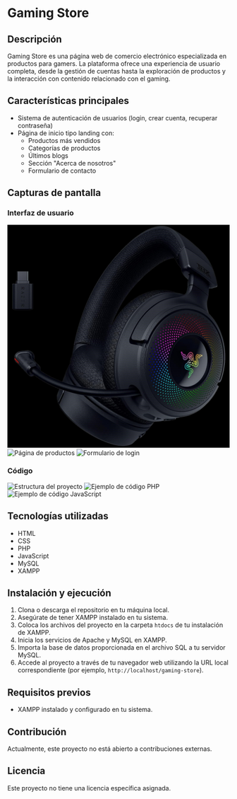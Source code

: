 # Gaming Store

## Descripción
Gaming Store es una página web de comercio electrónico especializada en productos para gamers. La plataforma ofrece una experiencia de usuario completa, desde la gestión de cuentas hasta la exploración de productos y la interacción con contenido relacionado con el gaming.

## Características principales
- Sistema de autenticación de usuarios (login, crear cuenta, recuperar contraseña)
- Página de inicio tipo landing con:
  - Productos más vendidos
  - Categorías de productos
  - Últimos blogs
  - Sección "Acerca de nosotros"
  - Formulario de contacto

## Capturas de pantalla
### Interfaz de usuario
![Página de inicio](https://github.com/BrandoHanma/Proyecto-web/blob/ea02d465482cb36836dd22be8e352625e761caa4/Proyecto-web/assets/img/bg10.jpg) 
![Página de productos](Users/testing/Pictures/dog.jpg)
![Formulario de login](ruta/a/la/imagen/formulario_login.png)

### Código
![Estructura del proyecto](ruta/a/la/imagen/estructura_proyecto.png)
![Ejemplo de código PHP](ruta/a/la/imagen/codigo_php.png)
![Ejemplo de código JavaScript](ruta/a/la/imagen/codigo_js.png)

## Tecnologías utilizadas
- HTML
- CSS
- PHP
- JavaScript
- MySQL
- XAMPP

## Instalación y ejecución
1. Clona o descarga el repositorio en tu máquina local.
2. Asegúrate de tener XAMPP instalado en tu sistema.
3. Coloca los archivos del proyecto en la carpeta `htdocs` de tu instalación de XAMPP.
4. Inicia los servicios de Apache y MySQL en XAMPP.
5. Importa la base de datos proporcionada en el archivo SQL a tu servidor MySQL.
6. Accede al proyecto a través de tu navegador web utilizando la URL local correspondiente (por ejemplo, `http://localhost/gaming-store`).

## Requisitos previos
- XAMPP instalado y configurado en tu sistema.

## Contribución
Actualmente, este proyecto no está abierto a contribuciones externas.

## Licencia
Este proyecto no tiene una licencia específica asignada.
